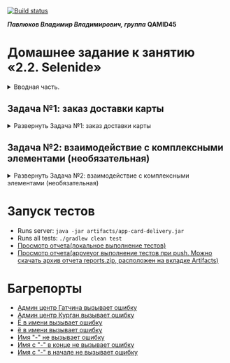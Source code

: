 [![Build status](https://ci.appveyor.com/api/projects/status/st5pirqiha2pety9?svg=true)](https://ci.appveyor.com/project/PavlyukovVladimir/pavlyukovvvqamid45autotestingselenide)

***Павлюков Владимир Владимирович, группа*** **QAMID45**

# Домашнее задание к занятию «2.2. Selenide»

<details><summary>Вводная часть.</summary>

В качестве результата пришлите ссылку на ваш GitHub-проект в личном кабинете студента на сайте [netology.ru](https://netology.ru).

Все задачи этого занятия нужно делать в одном репозитории.

**Важно**: если у вас что-то не получилось, то оформляйте issue [по установленным правилам](https://github.com/netology-code/aqa-homeworks/blob/master/report-requirements.md).

**Важно**: не делайте ДЗ всех занятий в одном репозитории. Иначе вам потом придётся достаточно сложно подключать системы Continuous integration.

## Как сдавать задачи

1. Инициализируйте на своём компьютере пустой Git-репозиторий.
1. Добавьте в него готовый файл [.gitignore](https://github.com/netology-code/aqa-homeworks/blob/master/.gitignore).
1. Добавьте в этот же каталог код ваших автотестов.
1. Сделайте необходимые коммиты.
1. Добавьте в каталог `artifacts` целевой сервис (`app-card-delivery.jar` — см. раздел «Настройка CI»).
1. Создайте публичный репозиторий на GitHub и свяжите свой локальный репозиторий с удалённым.
1. Сделайте пуш — удостоверьтесь, что ваш код появился на GitHub.
1. Удостоверьтесь, что на AppVeyor сборка зелёная.
1. Поставьте бейджик сборки вашего проекта в файл README.md.
1. Ссылку на ваш проект отправьте в личном кабинете на сайте [netology.ru](https://netology.ru).
1. Задачи, отмеченные как необязательные, можно не сдавать, это не повлияет на получение зачёта.

## Настройка CI

Настройка CI осуществляется аналогично предыдущему заданию, за исключением того, что файл целевого сервиса теперь называется `app-card-delivery.jar`.

</details>

## Задача №1: заказ доставки карты

<details><summary>Развернуть Задача №1: заказ доставки карты</summary>

Вам необходимо автоматизировать тестирование формы заказа доставки карты:

![](https://github.com/netology-code/aqa-homeworks/raw/master/selenide/pic/order.png)

Требования к содержимому полей:
1. Город — [один из административных центров субъектов РФ](https://ru.wikipedia.org/wiki/%D0%90%D0%B4%D0%BC%D0%B8%D0%BD%D0%B8%D1%81%D1%82%D1%80%D0%B0%D1%82%D0%B8%D0%B2%D0%BD%D1%8B%D0%B5_%D1%86%D0%B5%D0%BD%D1%82%D1%80%D1%8B_%D1%81%D1%83%D0%B1%D1%8A%D0%B5%D0%BA%D1%82%D0%BE%D0%B2_%D0%A0%D0%BE%D1%81%D1%81%D0%B8%D0%B9%D1%81%D0%BA%D0%BE%D0%B9_%D0%A4%D0%B5%D0%B4%D0%B5%D1%80%D0%B0%D1%86%D0%B8%D0%B8).
1. Дата — не ранее трёх дней с текущей даты.
1. В поле фамилии и имени разрешены только русские буквы, дефисы и пробелы.
1. В поле телефона — только 11 цифр, символ + на первом месте.
1. Флажок согласия должен быть выставлен.

Тестируемая функциональность: отправка формы.

Поля «Город» и «Дата» заполняются через прямой ввод значений без использования выбора из выпадающего списка и всплывающего календаря.

Условия: если все поля заполнены корректно, то форма переходит в состояние загрузки:

![](https://github.com/netology-code/aqa-homeworks/raw/master/selenide/pic/loading.png)

Важно: состояние загрузки не должно длиться более 15 секунд.

После успешной отправки формы появится всплывающее окно об успешном завершении бронирования:

![](https://github.com/netology-code/aqa-homeworks/raw/master/selenide/pic/popup.png)

Вам необходимо самостоятельно изучить элементы на странице, чтобы подобрать правильные селекторы. Обратите внимание, что элементы могут быть как скрыты, так и динамически добавляться или удаляться из DOM.

<details>
    <summary>Подсказка</summary>

    Смотрите на `data-test-id`, но помните, что он может быть не у всех элементов.
</details>

<details>
    <summary>Ловушка 😈</summary>

    Дата и время всегда будут уязвимым местом ваших тестов. Ключевая ловушка в том, что, если вы их захардкодите, то тест, который работал сегодня, уже может не работать завтра, через неделю, месяц, потому что дата может перейти в разряд условного прошлого для приложения и стать невалидной.

    Кроме того, дата и время — это одно из немногих мест в тестах, где вам **иногда** придётся писать логику.
</details>

</details>

## Задача №2: взаимодействие с комплексными элементами (необязательная)

<details><summary>Развернуть Задача №2: взаимодействие с комплексными элементами (необязательная)</summary>

Большинство систем старается помогать пользователям ускорить выполнение операций: для этого предоставляются формы с автодополнением и элементы вроде календарей.

Проверьте отправку формы, используя следующие условия:
1. Ввод двух букв в поле «Город», после чего выбор нужного города из выпадающего списка:

![](https://github.com/netology-code/aqa-homeworks/raw/master/selenide/pic/dropdown.png)

2. Выбор даты на неделю вперёд, начиная от текущей даты, через инструмент календаря:

![](https://github.com/netology-code/aqa-homeworks/raw/master/selenide/pic/calendar.png)

**Важно: предлагаемая вам задача действительно сложная и потребует от вас достаточно много усилий для решения. Именно поэтому мы перенесли её в разряд необязательных.**

P.S. Стоит отметить, что перед автоматизацией вы должны попробовать оценить стоимость автоматизации, в неё же входит и сложность. Но оценивать вы не научитесь, не попробовав автоматизировать.


</details>

# Запуск тестов

* Runs server: `java -jar artifacts/app-card-delivery.jar`
* Runs all tests: `./gradlew clean test`
* [Просмотр отчета(локальное выполнение тестов)](build/reports/tests/test/index.html)
* [Просмотр отчета(appveyor выполнение тестов при push. Можно скачать архив отчета reports.zip, расположен на вкладке Artifacts)](https://ci.appveyor.com/project/PavlyukovVladimir/pavlyukovvvqamid45autotestingwebi/history)

# Багрепорты

* [Админ центр Гатчина вызывает ошибку]()
* [Админ центр Курган вызывает ошибку]()
* [Ё в имени вызывает ошибку](https://github.com/PavlyukovVladimir/PavlyukovVVQamid45AutotestingWebI/issues/1)
* [ё в имени вызывает ошибку](https://github.com/PavlyukovVladimir/PavlyukovVVQamid45AutotestingWebI/issues/2)
* [Имя "-" не вызывает ошибку](https://github.com/PavlyukovVladimir/PavlyukovVVQamid45AutotestingWebI/issues/3)
* [Имя с "-" в конце не вызывает ошибку](https://github.com/PavlyukovVladimir/PavlyukovVVQamid45AutotestingWebI/issues/4)
* [Имя с "-" в начале не вызывает ошибку](https://github.com/PavlyukovVladimir/PavlyukovVVQamid45AutotestingWebI/issues/5)
